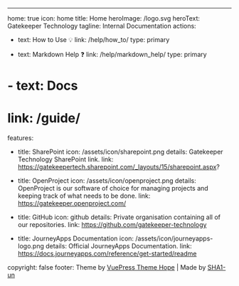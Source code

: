 ---
home: true
icon: home
title: Home
heroImage: /logo.svg
heroText: Gatekeeper Technology
tagline: Internal Documentation
actions:
  - text: How to Use 💡
    link: /help/how_to/
    type: primary

  - text: Markdown Help ❓
    link: /help/markdown_help/
    type: primary

  # - text: Docs
  #   link: /guide/

features:
  - title: SharePoint
    icon: /assets/icon/sharepoint.png
    details: Gatekeeper Technology SharePoint link. 
    link: https://gatekeepertech.sharepoint.com/_layouts/15/sharepoint.aspx?

  - title: OpenProject
    icon: /assets/icon/openproject.png
    details: OpenProject is our software of choice for managing projects and keeping track of what needs to be done.
    link: https://gatekeeper.openproject.com/

  - title: GitHub
    icon: github
    details: Private organisation containing all of our repositories.
    link: https://github.com/gatekeeper-technology

  - title: JourneyApps Documentation
    icon: /assets/icon/journeyapps-logo.png
    details: Official JourneyApps Documentation.
    link: https://docs.journeyapps.com/reference/get-started/readme

copyright: false
footer: Theme by <a href="https://theme-hope.vuejs.press/" target="_blank">VuePress Theme Hope</a> | Made by <a href="https://github.com/SHA1-un" target="_blank">SHA1-un</a>